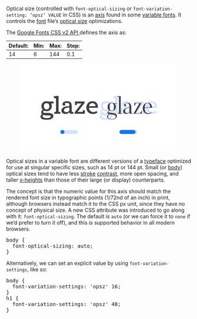 
Optical size (controlled with `font-optical-sizing` or `font-variation-setting: ‘opsz’ VALUE` in CSS) is an [axis](/glossary/axis_in_variable_fonts) found in some [variable fonts](/glossary/variable_fonts). It controls the [font](INSERT_URL) file’s [optical size](INSERT_URL) optimizations.

The [Google Fonts CSS v2 API ](https://developers.google.com/fonts/docs/css2) defines the axis as:

| Default: | Min: | Max: | Step: |
| --- | --- | --- | --- |
| 14 | 6 | 144 | 0.1 |

<figure>

![Two side-by-side type specimens of the word “glaze”, each shown with a variable axis represented beneath as a horizontal slider. The first specimen, with the slider most of the way to the left to represent a lower value on the axis, shows a small (or body-like) optical size. The second specimen, with the slider most of the way to the right to represent a higher value on the axis, shows a large (or display-like) optical size, with a shorter x-height and greater stroke contrast.](images/thumbnail.svg)

</figure>

Optical sizes in a variable font are different versions of a [typeface](INSERT_URL) optimized for use at singular specific sizes, such as 14 pt or 144 pt. Small (or [body](/glossary/body)) optical sizes tend to have less [stroke](/glossary/stroke) [contrast](/glossary/contrast), more open spacing, and taller [x-heights](/glossary/x_height) than those of their large (or display) counterparts.

The concept is that the numeric value for this axis should match the rendered font size in typographic points (1/72nd of an inch) in print, although browsers instead match it to the CSS px unit, since they have no concept of physical size. A new CSS attribute was introduced to go along with it: `font-optical-sizing`. The default is `auto` (or we can force it to `none` if we’d prefer to turn it off), and this is supported behavior in all modern browsers.

<pre>
body {
  font-optical-sizing: auto;
}
</pre>

Alternatively, we can set an explicit value by using `font-variation-settings`, like so:

<pre>
body {
  font-variation-settings: 'opsz' 16;
}
h1 {
  font-variation-settings: 'opsz' 48;
}
</pre>
